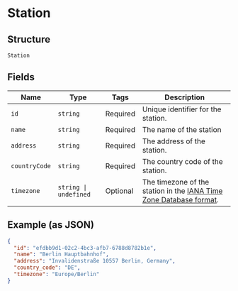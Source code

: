 
# Station

## Structure

`Station`

## Fields

| Name | Type | Tags | Description |
|  --- | --- | --- | --- |
| `id` | `string` | Required | Unique identifier for the station. |
| `name` | `string` | Required | The name of the station |
| `address` | `string` | Required | The address of the station. |
| `countryCode` | `string` | Required | The country code of the station. |
| `timezone` | `string \| undefined` | Optional | The timezone of the station in the [IANA Time Zone Database format](https://www.iana.org/time-zones). |

## Example (as JSON)

```json
{
  "id": "efdbb9d1-02c2-4bc3-afb7-6788d8782b1e",
  "name": "Berlin Hauptbahnhof",
  "address": "Invalidenstraße 10557 Berlin, Germany",
  "country_code": "DE",
  "timezone": "Europe/Berlin"
}
```


